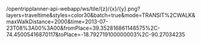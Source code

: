 /opentripplanner-api-webapp/ws/tile/{z}/{x}/{y}.png?layers=traveltime&styles=color30&batch=true&mode=TRANSIT%2CWALK&maxWalkDistance=2000&time=2013-07-23T08%3A00%3A00&fromPlace=39.352816861148575%2C-74.45005416870117&toPlace=-18.792719100000003%2C-90.27034235 
